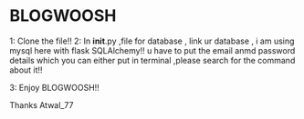 # BLOGWOOSH

1: Clone the file!!
2: In __init__.py ,file for database , link ur database , i am using mysql here with flask SQLAlchemy!!
                   u have to put the email anmd password details which you can either put in terminal ,please search for the command about it!!

3: Enjoy BLOGWOOSH!!



Thanks
Atwal_77
